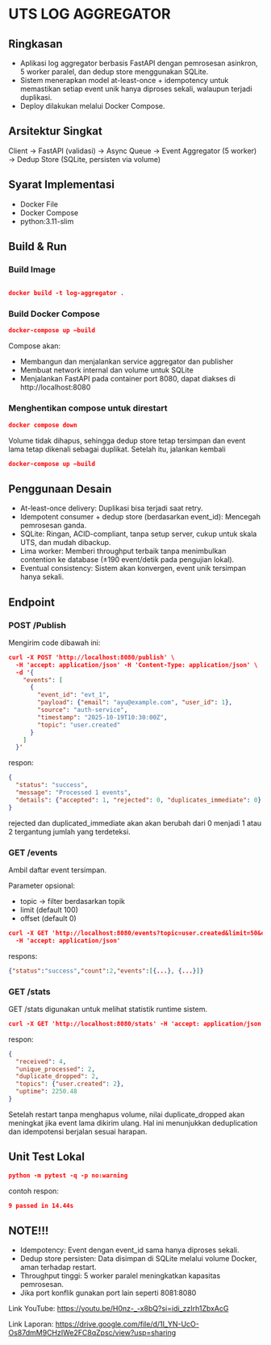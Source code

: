 # UTS LOG AGGREGATOR
## Ringkasan
- Aplikasi log aggregator berbasis FastAPI dengan pemrosesan asinkron, 5 worker paralel, dan dedup store menggunakan SQLite.
- Sistem menerapkan model at-least-once + idempotency untuk memastikan setiap event unik hanya diproses sekali, walaupun terjadi duplikasi.
- Deploy dilakukan melalui Docker Compose.
## Arsitektur Singkat
Client → FastAPI (validasi) → Async Queue → Event Aggregator (5 worker) → Dedup Store (SQLite, persisten via volume)
## Syarat Implementasi
- Docker File
- Docker Compose
- python:3.11-slim
## Build & Run
### Build Image
```json 

docker build -t log-aggregator .

```
### Build Docker Compose

```json 
docker-compose up –build
```

Compose akan:
- Membangun dan menjalankan service aggregator dan publisher
- Membuat network internal dan volume untuk SQLite
- Menjalankan FastAPI pada container port 8080, dapat diakses di http://localhost:8080

### Menghentikan compose untuk direstart
```json 
docker compose down
```

Volume tidak dihapus, sehingga dedup store tetap tersimpan dan event lama tetap dikenali sebagai duplikat. Setelah itu, jalankan kembali

```json 
docker-compose up –build
```

## Penggunaan Desain
- At-least-once delivery: Duplikasi bisa terjadi saat retry.
- Idempotent consumer + dedup store (berdasarkan event_id): Mencegah pemrosesan ganda.
- SQLite: Ringan, ACID-compliant, tanpa setup server, cukup untuk skala UTS, dan mudah dibackup.
- Lima worker: Memberi throughput terbaik tanpa menimbulkan contention ke database (±190 event/detik pada pengujian lokal).
- Eventual consistency: Sistem akan konvergen, event unik tersimpan hanya sekali.

## Endpoint
### POST /Publish
Mengirim code dibawah ini:

```json 
curl -X POST 'http://localhost:8080/publish' \
  -H 'accept: application/json' -H 'Content-Type: application/json' \
  -d '{
    "events": [
      {
        "event_id": "evt_1",
        "payload": {"email": "ayu@example.com", "user_id": 1},
        "source": "auth-service",
        "timestamp": "2025-10-19T10:30:00Z",
        "topic": "user.created"
      }
    ]
  }'
```

respon:

```json 
{
  "status": "success",
  "message": "Processed 1 events",
  "details": {"accepted": 1, "rejected": 0, "duplicates_immediate": 0}
}
```
rejected dan duplicated_immediate akan akan berubah dari 0 menjadi 1 atau 2 tergantung jumlah yang terdeteksi.

### GET /events
Ambil daftar event tersimpan.

Parameter opsional:
- topic → filter berdasarkan topik
- limit (default 100)
- offset (default 0)

```json 
curl -X GET 'http://localhost:8080/events?topic=user.created&limit=50&offset=0' \
  -H 'accept: application/json'
```

respons:

```json 
{"status":"success","count":2,"events":[{...}, {...}]}
```

### GET /stats
GET /stats digunakan untuk melihat statistik runtime sistem.

```json 
curl -X GET 'http://localhost:8080/stats' -H 'accept: application/json'
```

respon:
```json 
{
  "received": 4,
  "unique_processed": 2,
  "duplicate_dropped": 2,
  "topics": {"user.created": 2},
  "uptime": 2250.48
}
```

Setelah restart tanpa menghapus volume, nilai duplicate_dropped akan meningkat jika event lama dikirim ulang.
Hal ini menunjukkan deduplication dan idempotensi berjalan sesuai harapan.

## Unit Test Lokal

```json 
python -m pytest -q -p no:warning
```

contoh respon:

```json 
9 passed in 14.44s
```

## NOTE!!!
- Idempotency: Event dengan event_id sama hanya diproses sekali.
- Dedup store persisten: Data disimpan di SQLite melalui volume Docker, aman terhadap restart.
- Throughput tinggi: 5 worker paralel meningkatkan kapasitas pemrosesan.
- Jika port konflik gunakan port lain seperti 8081:8080

Link YouTube: https://youtu.be/H0nz-_-x8bQ?si=idi_zzIrh1ZbxAcG 

Link Laporan: https://drive.google.com/file/d/1I_YN-UcO-Os87dmM9CHzIWe2FC8qZpsc/view?usp=sharing 
